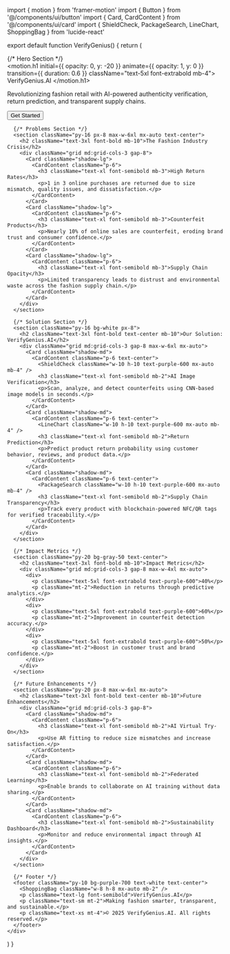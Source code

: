 import { motion } from 'framer-motion'
import { Button } from '@/components/ui/button'
import { Card, CardContent } from '@/components/ui/card'
import { ShieldCheck, PackageSearch, LineChart, ShoppingBag } from 'lucide-react'

export default function VerifyGenius() {
  return (
    <div className="bg-gradient-to-b from-white to-gray-100 text-gray-900">
      {/* Hero Section */}
      <section className="text-center py-20 px-6 bg-gradient-to-r from-pink-500 to-purple-600 text-white">
        <motion.h1 initial={{ opacity: 0, y: -20 }} animate={{ opacity: 1, y: 0 }} transition={{ duration: 0.6 }} className="text-5xl font-extrabold mb-4">
          VerifyGenius.AI
        </motion.h1>
        <p className="text-lg max-w-2xl mx-auto mb-6">
          Revolutionizing fashion retail with AI-powered authenticity verification, return prediction, and transparent supply chains.
        </p>
        <Button size="lg" className="bg-white text-purple-600 hover:bg-gray-200 font-semibold">Get Started</Button>
      </section>

      {/* Problems Section */}
      <section className="py-16 px-8 max-w-6xl mx-auto text-center">
        <h2 className="text-3xl font-bold mb-10">The Fashion Industry Crisis</h2>
        <div className="grid md:grid-cols-3 gap-8">
          <Card className="shadow-lg">
            <CardContent className="p-6">
              <h3 className="text-xl font-semibold mb-3">High Return Rates</h3>
              <p>1 in 3 online purchases are returned due to size mismatch, quality issues, and dissatisfaction.</p>
            </CardContent>
          </Card>
          <Card className="shadow-lg">
            <CardContent className="p-6">
              <h3 className="text-xl font-semibold mb-3">Counterfeit Products</h3>
              <p>Nearly 10% of online sales are counterfeit, eroding brand trust and consumer confidence.</p>
            </CardContent>
          </Card>
          <Card className="shadow-lg">
            <CardContent className="p-6">
              <h3 className="text-xl font-semibold mb-3">Supply Chain Opacity</h3>
              <p>Limited transparency leads to distrust and environmental waste across the fashion supply chain.</p>
            </CardContent>
          </Card>
        </div>
      </section>

      {/* Solution Section */}
      <section className="py-16 bg-white px-8">
        <h2 className="text-3xl font-bold text-center mb-10">Our Solution: VerifyGenius.AI</h2>
        <div className="grid md:grid-cols-3 gap-8 max-w-6xl mx-auto">
          <Card className="shadow-md">
            <CardContent className="p-6 text-center">
              <ShieldCheck className="w-10 h-10 text-purple-600 mx-auto mb-4" />
              <h3 className="text-xl font-semibold mb-2">AI Image Verification</h3>
              <p>Scan, analyze, and detect counterfeits using CNN-based image models in seconds.</p>
            </CardContent>
          </Card>
          <Card className="shadow-md">
            <CardContent className="p-6 text-center">
              <LineChart className="w-10 h-10 text-purple-600 mx-auto mb-4" />
              <h3 className="text-xl font-semibold mb-2">Return Prediction</h3>
              <p>Predict product return probability using customer behavior, reviews, and product data.</p>
            </CardContent>
          </Card>
          <Card className="shadow-md">
            <CardContent className="p-6 text-center">
              <PackageSearch className="w-10 h-10 text-purple-600 mx-auto mb-4" />
              <h3 className="text-xl font-semibold mb-2">Supply Chain Transparency</h3>
              <p>Track every product with blockchain-powered NFC/QR tags for verified traceability.</p>
            </CardContent>
          </Card>
        </div>
      </section>

      {/* Impact Metrics */}
      <section className="py-20 bg-gray-50 text-center">
        <h2 className="text-3xl font-bold mb-10">Impact Metrics</h2>
        <div className="grid md:grid-cols-3 gap-8 max-w-4xl mx-auto">
          <div>
            <p className="text-5xl font-extrabold text-purple-600">40%</p>
            <p className="mt-2">Reduction in returns through predictive analytics.</p>
          </div>
          <div>
            <p className="text-5xl font-extrabold text-purple-600">60%</p>
            <p className="mt-2">Improvement in counterfeit detection accuracy.</p>
          </div>
          <div>
            <p className="text-5xl font-extrabold text-purple-600">50%</p>
            <p className="mt-2">Boost in customer trust and brand confidence.</p>
          </div>
        </div>
      </section>

      {/* Future Enhancements */}
      <section className="py-20 px-8 max-w-6xl mx-auto">
        <h2 className="text-3xl font-bold text-center mb-10">Future Enhancements</h2>
        <div className="grid md:grid-cols-3 gap-8">
          <Card className="shadow-md">
            <CardContent className="p-6">
              <h3 className="text-xl font-semibold mb-2">AI Virtual Try-On</h3>
              <p>Use AR fitting to reduce size mismatches and increase satisfaction.</p>
            </CardContent>
          </Card>
          <Card className="shadow-md">
            <CardContent className="p-6">
              <h3 className="text-xl font-semibold mb-2">Federated Learning</h3>
              <p>Enable brands to collaborate on AI training without data sharing.</p>
            </CardContent>
          </Card>
          <Card className="shadow-md">
            <CardContent className="p-6">
              <h3 className="text-xl font-semibold mb-2">Sustainability Dashboard</h3>
              <p>Monitor and reduce environmental impact through AI insights.</p>
            </CardContent>
          </Card>
        </div>
      </section>

      {/* Footer */}
      <footer className="py-10 bg-purple-700 text-white text-center">
        <ShoppingBag className="w-8 h-8 mx-auto mb-2" />
        <p className="text-lg font-semibold">VerifyGenius.AI</p>
        <p className="text-sm mt-2">Making fashion smarter, transparent, and sustainable.</p>
        <p className="text-xs mt-4">© 2025 VerifyGenius.AI. All rights reserved.</p>
      </footer>
    </div>
  )
}
